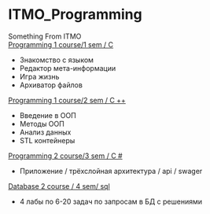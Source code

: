 # ITMO_Programming
Something From ITMO <br/>
<a href="https://github.com/babtiss/ITMO_Programming/tree/main/Programm%201%20sem"> Programming 1 course/1 sem / C </a> <br/>

- Знакомство с языком
- Редактор мета-информации
- Игра жизнь
- Архиватор файлов

<a href="https://github.com/babtiss/ITMO_Programming/tree/main/Programm%202%20sem"> Programming 1 course/2 sem / C ++  </a> <br/>

- Введение в ООП
- Методы ООП
- Анализ данных
- STL контейнеры

<a href="https://github.com/babtiss/ITMO_Programming/tree/main/Programm%203%20sem"> Programming 2 course/3 sem / C #  </a> <br/>

- Приложение / трёхслойная архитектура / api / swager 

<a href="https://github.com/babtiss/ITMO_ProgrammingAndDataBases/tree/main/DataBase%204%20sem"> Database 2 course / 4 sem/ sql </a> <br/>
- 4 лабы по 6-20 задач по запросам в БД с решениями 

